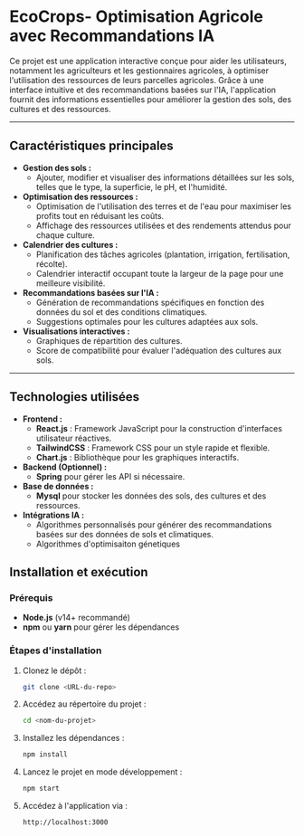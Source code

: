 # **EcoCrops- Optimisation Agricole avec Recommandations IA**

Ce projet est une application interactive conçue pour aider les utilisateurs, notamment les agriculteurs et les gestionnaires agricoles, à optimiser l'utilisation des ressources de leurs parcelles agricoles. Grâce à une interface intuitive et des recommandations basées sur l'IA, l'application fournit des informations essentielles pour améliorer la gestion des sols, des cultures et des ressources.

---

## **Caractéristiques principales**
- **Gestion des sols :** 
  - Ajouter, modifier et visualiser des informations détaillées sur les sols, telles que le type, la superficie, le pH, et l'humidité.
- **Optimisation des ressources :**
  - Optimisation de l'utilisation des terres et de l'eau pour maximiser les profits tout en réduisant les coûts.
  - Affichage des ressources utilisées et des rendements attendus pour chaque culture.
- **Calendrier des cultures :**
  - Planification des tâches agricoles (plantation, irrigation, fertilisation, récolte).
  - Calendrier interactif occupant toute la largeur de la page pour une meilleure visibilité.
- **Recommandations basées sur l'IA :**
  - Génération de recommandations spécifiques en fonction des données du sol et des conditions climatiques.
  - Suggestions optimales pour les cultures adaptées aux sols.
- **Visualisations interactives :**
  - Graphiques de répartition des cultures.
  - Score de compatibilité pour évaluer l'adéquation des cultures aux sols.

---

## **Technologies utilisées**
- **Frontend :**
  - **React.js** : Framework JavaScript pour la construction d'interfaces utilisateur réactives.
  - **TailwindCSS** : Framework CSS pour un style rapide et flexible.
  - **Chart.js** : Bibliothèque pour les graphiques interactifs.
- **Backend (Optionnel) :**
  - **Spring** pour gérer les API si nécessaire.
- **Base de données :**
  - **Mysql** pour stocker les données des sols, des cultures et des ressources.
- **Intégrations IA :**
  - Algorithmes personnalisés pour générer des recommandations basées sur des données de sols et climatiques.
  - Algorithmes d'optimisaiton génetiques

## **Installation et exécution**

### **Prérequis**
- **Node.js** (v14+ recommandé)
- **npm** ou **yarn** pour gérer les dépendances

### **Étapes d'installation**
1. Clonez le dépôt :
   ```bash
   git clone <URL-du-repo>
   ```
2. Accédez au répertoire du projet :
   ```bash
   cd <nom-du-projet>
   ```
3. Installez les dépendances :
   ```bash
   npm install
   ```
4. Lancez le projet en mode développement :
   ```bash
   npm start
   ```
5. Accédez à l'application via :
   ```
   http://localhost:3000
   ```
